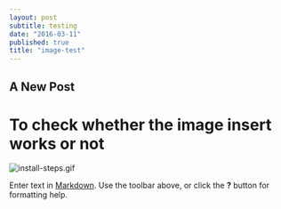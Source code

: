 ```yaml
---
layout: post
subtitle: testing
date: "2016-03-11"
published: true
title: "image-test"
---
```


## A New Post
# To check whether the image insert works or not
![install-steps.gif]({{site.baseurl}}/img/install-steps.gif)

Enter text in [Markdown](http://daringfireball.net/projects/markdown/). Use the toolbar above, or click the **?** button for formatting help.
